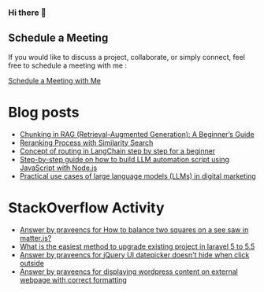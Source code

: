 ### Hi there 👋

## Schedule a Meeting

If you would like to discuss a project, collaborate, or simply connect, feel free to schedule a meeting with me :

[Schedule a Meeting with Me](https://calendly.com/praveencs87/30min)

# Blog posts
<!-- BLOG-POST-LIST:START -->
- [Chunking in RAG (Retrieval-Augmented Generation): A Beginner’s Guide](https://medium.com/@praveencs87/chunking-in-rag-retrieval-augmented-generation-a-beginners-guide-28b5a81a8877?source=rss-8e2a7dce2432------2)
- [Reranking Process with Similarity Search](https://medium.com/@praveencs87/reranking-process-with-similarity-search-013c37e5e013?source=rss-8e2a7dce2432------2)
- [Concept of routing in LangChain step by step for a beginner](https://medium.com/@praveencs87/concept-of-routing-in-langchain-step-by-step-for-a-beginner-c5a79dff5c56?source=rss-8e2a7dce2432------2)
- [Step-by-step guide on how to build LLM automation script using JavaScript with Node.js](https://medium.com/@praveencs87/step-by-step-guide-on-how-to-build-llm-automation-script-using-javascript-with-node-js-3a49507ec879?source=rss-8e2a7dce2432------2)
- [Practical use cases of large language models (LLMs) in digital marketing](https://medium.com/@praveencs87/practical-use-cases-of-large-language-models-llms-in-digital-marketing-2a4e471043b7?source=rss-8e2a7dce2432------2)
<!-- BLOG-POST-LIST:END -->

# StackOverflow Activity
<!-- STACKOVERFLOW:START -->
- [Answer by praveencs for How to balance two squares on a see saw in matter.js?](https://stackoverflow.com/questions/58072489/how-to-balance-two-squares-on-a-see-saw-in-matter-js/73762583#73762583)
- [What is the easiest method to upgrade existing project in laravel 5 to 5.5](https://stackoverflow.com/questions/48112862/what-is-the-easiest-method-to-upgrade-existing-project-in-laravel-5-to-5-5)
- [Answer by praveencs for jQuery UI datepicker doesn't hide when click outside](https://stackoverflow.com/questions/13333571/jquery-ui-datepicker-doesnt-hide-when-click-outside/33940124#33940124)
- [Answer by praveencs for displaying wordpress content on external webpage with correct formatting](https://stackoverflow.com/questions/23262789/displaying-wordpress-content-on-external-webpage-with-correct-formatting/23266061#23266061)
<!-- STACKOVERFLOW:END -->


<!--
**praveencs87/praveencs87** is a ✨ _special_ ✨ repository because its `README.md` (this file) appears on your GitHub profile.

Here are some ideas to get you started:

- 🔭 I’m currently working on ...
- 🌱 I’m currently learning ...
- 👯 I’m looking to collaborate on ...
- 🤔 I’m looking for help with ...
- 💬 Ask me about ...
- 📫 How to reach me: ...
- 😄 Pronouns: ...
- ⚡ Fun fact: ...
-->
